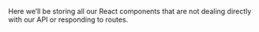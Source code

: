 Here we’ll be storing all our React components that are not dealing directly with our API or responding to routes.
